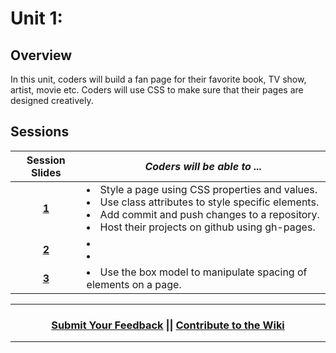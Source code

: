 # Unit 1:

## Overview
In this unit, coders will build a fan page for their favorite book, TV show, artist, movie etc. Coders will use CSS to make sure that their pages are designed creatively.

## Sessions 
|Session Slides|*Coders will be able to ...*|
|:-------:|-------|
|[**1**](https://docs.google.com/presentation/d/1YmGqsnj57LDqadNWVj-zUC7thYDIjLBn_OZWC9tgXUM/edit#slide=id.g1e220fa94a_0_30)| <li>Style a page using CSS properties and values.</li> <li>Use class attributes to style specific elements.</li> <li>Add commit and push changes to a repository.</li> <li>Host their projects on github using gh-pages. </li>|
|[**2**]()| <li> </li> <li> </li> |
|[**3**](https://docs.google.com/presentation/d/1Zkg-mH-h5R19WWPORoMoPrlvHMzh4CLTrQe4J2may1g/edit#slide=id.g2f7881cbba_0_0)| <li>Use the box model to manipulate spacing of elements on a page.</li>|

----
<h3 align="center"><a href="https://docs.google.com/forms/d/e/1FAIpQLSdmoYjRk6tqJHI5Y1ELjOZ7tiYj58dmoIBEeUaXK5ciIdljIg/viewform">Submit Your Feedback</a> || <a href="">Contribute to the Wiki</a> </h3>

----
